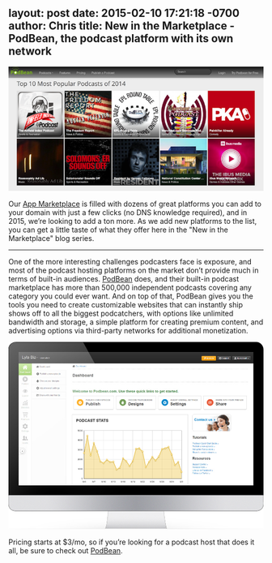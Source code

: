 layout: post
date: 2015-02-10 17:21:18 -0700
author: Chris
title: New in the Marketplace - PodBean, the podcast platform with its own network
----

<!-- excerpt -->

![Best of](/media/2015-02-10-podbean-best-of.png)

Our [App Marketplace](https://iwantmyname.com/services) is filled with dozens of great platforms you can add to your domain with just a few clicks (no DNS knowledge required), and in 2015, we’re looking to add a ton more. As we add new platforms to the list, you can get a little taste of what they offer here in the "New in the Marketplace" blog series.

***

One of the more interesting challenges podcasters face is exposure, and most of the podcast hosting platforms on the market don’t provide much in terms of built-in audiences. [PodBean](https://iwantmyname.com/services/podcast/podbean) does, and their built-in podcast marketplace has more than 500,000 independent podcasts covering any category you could ever want. And on top of that, PodBean gives you the tools you need to create customizable websites that can instantly ship shows off to all the biggest podcatchers, with options like unlimited bandwidth and storage, a simple platform for creating premium content, and advertising options via third-party networks for additional monetization. 

<!-- /excerpt -->

![PodBean](/media/2015-02-10-podbean.jpg)

Pricing starts at $3/mo, so if you’re looking for a podcast host that does it all, be sure to check out [PodBean](http://www.podbean.com).
